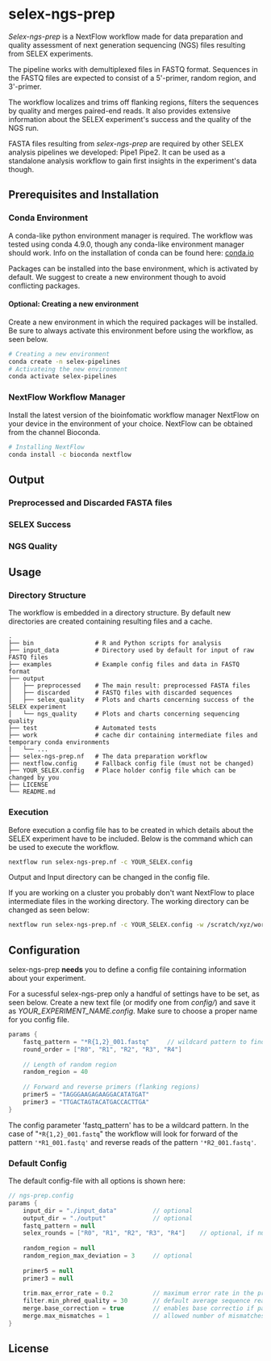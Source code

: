 # selex-ngs-prep
*Selex-ngs-prep* is a NextFlow workflow made for data preparation and quality assessment of next generation sequencing (NGS) files resulting from SELEX experiments.

The pipeline works with demultiplexed files in FASTQ format.
Sequences in the FASTQ files are expected to consist of a 5'-primer, random region, and 3'-primer.

The workflow localizes and trims off flanking regions, filters the sequences by quality and merges paired-end reads.
It also provides extensive information about the SELEX experiment's success and the quality of the NGS run.

FASTA files resulting from *selex-ngs-prep* are required by other SELEX analysis pipelines we developed: Pipe1 Pipe2.
It can be used as a standalone analysis workflow to gain first insights in the experiment's data though.


## Prerequisites and Installation
### Conda Environment
A conda-like python environment manager is required.
The workflow was tested using conda 4.9.0, though any conda-like environment manager should work.
Info on the installation of conda can be found here: [conda.io](https://docs.conda.io/)

Packages can be installed into the base environment, which is activated by default.
We suggest to create a new environment though to avoid conflicting packages.
#### Optional: Creating a new environment
Create a new environment in which the required packages will be installed.
Be sure to always activate this environment before using the workflow, as seen below.
```bash
# Creating a new environment
conda create -n selex-pipelines
# Activateing the new environment
conda activate selex-pipelines
```

### NextFlow Workflow Manager
Install the latest version of the bioinfomatic workflow manager NextFlow on your device in the environment of your choice.
NextFlow can be obtained from the channel Bioconda.
```bash
# Installing NextFlow
conda install -c bioconda nextflow
```

## Output
<!--- The workflow will put created new files into the folder *output/*.
Preprocessed FASTA files are in put into *output/preprocessed*.
Discarded sequences are put into *output/discarded*.
Plots and charts concerning the success of the SELEX experiment (selex round enrichment, nucleotide distribution along aptamers, nucleotide distribution over SELEX rounds) are put into *output/selex_analysis*.
Plots and charts concerning the quality of the next generation sequencing is put into *output/ngs_quality*. -->

### Preprocessed and Discarded FASTA files

### SELEX Success

### NGS Quality


## Usage
### Directory Structure
The workflow is embedded in a directory structure.
By default new directories are created containing resulting files and a cache.

    .
    ├── bin                 # R and Python scripts for analysis
    ├── input_data          # Directory used by default for input of raw FASTQ files
    ├── examples            # Example config files and data in FASTQ format
    ├── output              
    │   ├── preprocessed    # The main result: preprocessed FASTA files
    │   ├── discarded       # FASTQ files with discarded sequences
    │   ├── selex_quality   # Plots and charts concerning success of the SELEX experiment
    │   └── ngs_quality     # Plots and charts concerning sequencing quality
    ├── test                # Automated tests
    ├── work                # cache dir containing intermediate files and temporary conda environments
    |   └── ...
    ├── selex-ngs-prep.nf   # The data preparation workflow
    ├── nextflow.config     # Fallback config file (must not be changed)
    ├── YOUR_SELEX.config   # Place holder config file which can be changed by you
    ├── LICENSE
    └── README.md
    
### Execution
Before execution a config file has to be created in which details about the SELEX experiment have to be included.
Below is the command which can be used to execute the workflow.
```bash
nextflow run selex-ngs-prep.nf -c YOUR_SELEX.config
```

Output and Input directory can be changed in the config file.

If you are working on a cluster you probably don't want NextFlow to place intermediate files in the working directory.
The working directory can be changed as seen below:
```bash
nextflow run selex-ngs-prep.nf -c YOUR_SELEX.config -w /scratch/xyz/work
```

## Configuration
selex-ngs-prep **needs** you to define a config file containing information about your experiment.

For a sucessful selex-ngs-prep only a handful of settings have to be set, as seen below.
Create a new text file (or modify one from *config/*) and save it as *YOUR_EXPERIMENT_NAME.config*.
Make sure to choose a proper name for you config file.
```groovy
params {
    fastq_pattern = "*R{1,2}_001.fastq"     // wildcard pattern to find FASTQ files
    round_order = ["R0", "R1", "R2", "R3", "R4"]
    
    // Length of random region
    random_region = 40
    
    // Forward and reverse primers (flanking regions)
    primer5 = "TAGGGAAGAGAAGGACATATGAT"
    primer3 = "TTGACTAGTACATGACCACTTGA"
}
```
The config parameter 'fastq_pattern' has to be a wildcard pattern.
In the case of "`*R{1,2}_001.fastq`" the workflow will look for forward of the pattern `'*R1_001.fastq'` and reverse reads of the pattern `'*R2_001.fastq'`.

### Default Config
The default config-file with all options is shown here:
```groovy
// ngs-prep.config
params {
    input_dir = "./input_data"          // optional
    output_dir = "./output"             // optional
    fastq_pattern = null
    selex_rounds = ["R0", "R1", "R2", "R3", "R4"]    // optional, if null then alphabetical order is used
    
    random_region = null
    random_region_max_deviation = 3     // optional
    
    primer5 = null
    primer3 = null      
    
    trim.max_error_rate = 0.2           // maximum error rate in the primers to be recognized
    filter.min_phred_quality = 30       // default average sequence read quality to include sequence
    merge.base_correction = true        // enables base correctio if paired-end reads mismatch and there are major quality differences
    merge.max_mismatches = 1            // allowed number of mismatches for merging
}


```


## License
    
